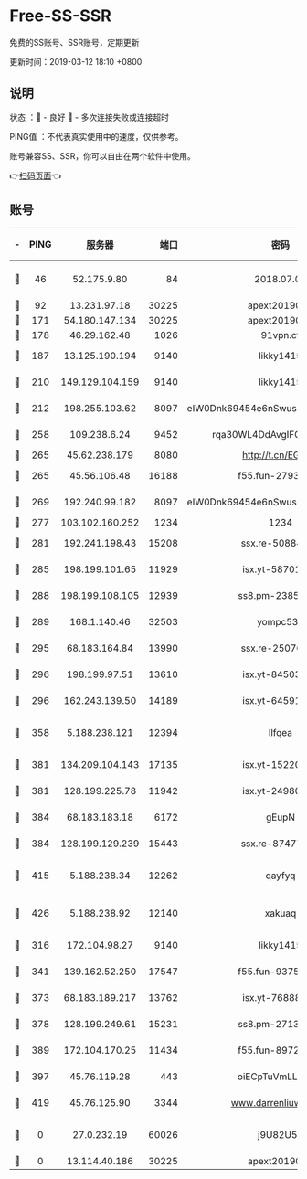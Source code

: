 # Free-SS-SSR

免费的SS账号、SSR账号，定期更新

更新时间：2019-03-12 18:10 +0800

## 说明

状态     ：🙂 - 良好 🙁 - 多次连接失败或连接超时

PING值   ：不代表真实使用中的速度，仅供参考。

账号兼容SS、SSR，你可以自由在两个软件中使用。

👉[扫码页面](https://liesauer.github.io/Free-SS-SSR/)👈

## 账号

|-|PING|服务器|端口|密码|加密方式|区域|
|:----:|:----:|:-----:|-----:|:----:|:----:|:----:|
|🙂|46|52.175.9.80|84|2018.07.07|chacha20-ietf-poly1305|HK|
|🙂|92|13.231.97.18|30225|apext2019006|chacha20|JP|
|🙂|171|54.180.147.134|30225|apext2019006|chacha20|KR|
|🙂|178|46.29.162.48|1026|91vpn.cf|rc4-md5|RU|
|🙂|187|13.125.190.194|9140|likky1415|aes-256-cfb|KR|
|🙂|210|149.129.104.159|9140|likky1415|aes-256-cfb|HK|
|🙂|212|198.255.103.62|8097|eIW0Dnk69454e6nSwuspv9DmS201tQ0D|aes-256-cfb|US|
|🙂|258|109.238.6.24|9452|rqa30WL4DdAvgIFG6Fs3znzTa|aes-256-cfb|FR|
|🙂|265|45.62.238.179|8080|http://t.cn/EGJIyrl|rc4-md5|CA|
|🙂|265|45.56.106.48|16188|f55.fun-27930556|aes-256-cfb|US|
|🙂|269|192.240.99.182|8097|eIW0Dnk69454e6nSwuspv9DmS201tQ0D|aes-256-cfb|US|
|🙂|277|103.102.160.252|1234|1234|rc4-md5|JP|
|🙂|281|192.241.198.43|15208|ssx.re-50884758|aes-256-cfb|US|
|🙂|285|198.199.101.65|11929|isx.yt-58701773|aes-256-cfb|US|
|🙂|288|198.199.108.105|12939|ss8.pm-23852707|aes-256-cfb|US|
|🙂|289|168.1.140.46|32503|yompc535|aes-256-cfb|AU|
|🙂|295|68.183.164.84|13990|ssx.re-25076562|aes-256-cfb|US|
|🙂|296|198.199.97.51|13610|isx.yt-84503596|aes-256-cfb|US|
|🙂|296|162.243.139.50|14189|isx.yt-64591414|aes-256-cfb|US|
|🙂|358|5.188.238.121|12394|llfqea|chacha20-ietf-poly1305|BR|
|🙂|381|134.209.104.143|17135|isx.yt-15220743|aes-256-cfb|SG|
|🙂|381|128.199.225.78|11942|isx.yt-24980353|aes-256-cfb|SG|
|🙂|384|68.183.183.18|6172|gEupN|aes-256-cfb|SG|
|🙂|384|128.199.129.239|15443|ssx.re-87477398|aes-256-cfb|SG|
|🙂|415|5.188.238.34|12262|qayfyq|chacha20-ietf-poly1305|BR|
|🙂|426|5.188.238.92|12140|xakuaq|chacha20-ietf-poly1305|BR|
|🙂|316|172.104.98.27|9140|likky1415|aes-256-cfb|JP|
|🙂|341|139.162.52.250|17547|f55.fun-93753526|aes-256-cfb|SG|
|🙂|373|68.183.189.217|13762|isx.yt-76888960|aes-256-cfb|SG|
|🙂|378|128.199.249.61|15231|ss8.pm-27130247|aes-256-cfb|SG|
|🙂|389|172.104.170.25|11434|f55.fun-89729095|aes-256-cfb|SG|
|🙂|397|45.76.119.28|443|oiECpTuVmLLxk4Ts|aes-256-cfb|AU|
|🙁|419|45.76.125.90|3344|www.darrenliuwei.com|aes-256-cfb|AU|
|🙁|0|27.0.232.19|60026|j9U82U53|xchacha20-ietf-poly1305|HK|
|🙁|0|13.114.40.186|30225|apext2019006|chacha20|JP|
